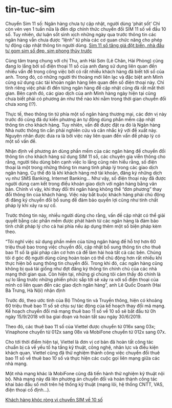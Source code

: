 # tin-tuc-sim
Chuyển Sim 11 số: Ngân hàng chưa tự cập nhật, người dùng ‘phát sốt’
Chỉ còn vẻn vẹn 1 tuần nữa là đến dịp chính thức chuyển đổi SIM 11 số về đầu 10 số. Tuy nhiên, dư luận sốt sình xịch những ngày qua trước thông tin các ngân hàng vẫn chưa được “lệnh” từ phía các cơ quan chức năng cho phép tự động cập nhật thông tin người dùng.
[ Sim 11 số tăng giá đột biến, nhà đầu tư gom sim số đẹp, sim phong thủy trước]( http://cafef.vn/sim-11-so-tang-gia-dot-bien-nha-dau-tu-gom-sim-so-dep-sim-phong-thuy-truoc-gio-g-20180713163409033rf20180908074927815.chn)

Cùng tâm trạng chung với chị Thu, anh Hải Sơn (Lê Chân, Hải Phòng) cũng đang lo lắng bởi số điện thoại 11 số của anh đang sử dụng liên quan đến nhiều vấn đề trong công việc bởi có rất nhiều khách hàng đã biết tới số của anh. Trong đó, có những người thi thoảng mới liên lạc và đặc biệt anh Minh cũng sử dụng các tài khoản ngân hàng liên quan đến số điện thoại này. Chỉ tính riêng việc phải đi đến từng ngân hàng để cập nhật cũng đã rất mất thời gian. Bên cạnh đó, các giao dịch của anh Minh hàng ngày hiện tại cũng chưa biết phải có phương án như thế nào khi nằm trong thời gian chuyển đổi chưa xong (!?).

Thực tế, theo thông tin từ phía một số ngân hàng thương mại, các đơn vị này trước đó cũng đã dự kiến phương án tự động dùng phần mềm cập nhật thông tin cho khách hàng. Tuy nhiên, vấn đề được đặt ra đó là Ngân hàng Nhà nước thông tin cần phải nghiên cứu và cân nhắc kỹ với đề xuất này. Nguyên nhân được đưa ra là bởi việc này liên quan đến vấn đề pháp lý có một số vấn đề.

Nhận định về phương án dùng phần mềm của các ngân hàng để chuyển đổi thông tin cho khách hàng sử dụng SIM 11 số, các chuyên gia viễn thông cho rằng, người tiêu dùng bên cạnh việc lo lắng cũng nên hiểu rằng, số điện thoại là một trong những thông tin mang tính pháp lý trong các giao dịch ngân hàng. Cụ thể đó là khi khách hàng mở tài khoản, đăng ký những dịch vụ như SMS Banking, Internet Banking… Như vậy, số điện thoại này đã được người dùng cam kết trong điều khoản giao dịch với ngân hàng bằng văn bản. Chính vì vậy, khi thay đổi thì ngân hàng không thể “đơn phương” thay đổi thông tin của khách hàng. Việc này bắt buộc khách hàng phải chủ động đi đăng ký chuyển đổi bổ sung để đảm bảo quyền lợi cũng như tính chất pháp lý khi xảy ra sự cố.

Trước thông tin này, nhiều người dùng cho rằng, vấn đề cập nhật có thể giải quyết bằng các phần mềm được phát hành từ các ngân hàng là đảm bảo tính chất pháp lý cho cả hai phía nếu áp dụng thêm một số biện pháp kèm theo.

“Tôi nghĩ việc sử dụng phần mềm của từng ngân hàng để hỗ trợ hơn 60 triệu thuê bao trong việc chuyển đổi, cập nhật bổ sung thông tin cho thuê bao 11 số là giải pháp căn cơ hơn cả để làm hài hoà tất cả các bên. Chúng tôi ở góc độ người dùng cũng hoàn toàn có thể chủ động hơn rất nhiều khi thực hiện bổ sung thông tin chuyển đổi. Trong khi đó, các ngân hàng cũng không bị quá tải giống như đợt đăng ký thông tin chính chủ của các nhà mạng thời gian qua. Còn hiện tại, những gì chúng tôi cảm thấy đó chính là sự lo lắng trước những phiền phức sắp tới sẽ xảy ra với số điện thoại của mình có liên quan đến các giao dịch ngân hàng”, anh Lê Quốc Doanh (Hai Bà Trưng, Hà Nội) nhận định

Trước đó, theo ước tính của Bộ Thông tin và Truyền thông, hiện có khoảng 60 triệu thuê bao 11 số sẽ chịu sự tác động của kế hoạch thay đổi mã mạng. Kế hoạch chuyển đổi mã mạng thuê bao 11 số về 10 số sẽ bắt đầu từ 0h ngày 15/9/2018 với ba giai đoạn và hoàn tất sau ngày 30/6/2019.

Theo đó, các thuê bao 11 số của Viettel được chuyển từ 016x sang 03x; Vinaphone chuyển từ 012x sang 08x và MobiFone chuyển từ 012x sang 07x.

Cho tới thời điểm hiện tại, Viettel là đơn vị cơ bản đã hoàn tất công tác chuẩn bị cả về yếu tố hạ tầng kỹ thuật, công nghệ, nhân lực và điều kiện khách quan. Viettel cũng đã thử nghiệm thành công việc chuyển đổi thuê bao 11 số về thuê bao 10 số và thực hiện các cuộc gọi liên mạng giữa các nhà mạng.

Một nhà mạng khác là MobiFone cũng đã tiến hành thử nghiệm kỹ thuật nội bộ. Nhà mạng này đã lên phương án chuyển đổi và hoàn thành công tác khai báo đầu số mới trên hệ thống kỹ thuật (mạng lõi, hệ thống CNTT, VAS, điện thoại cố định…).

[Khách hàng khóc ròng vì chuyển SIM về 10 số](http://cafef.vn/khach-hang-khoc-rong-vi-chuyen-sim-ve-10-so-20180831072932118.chn )
